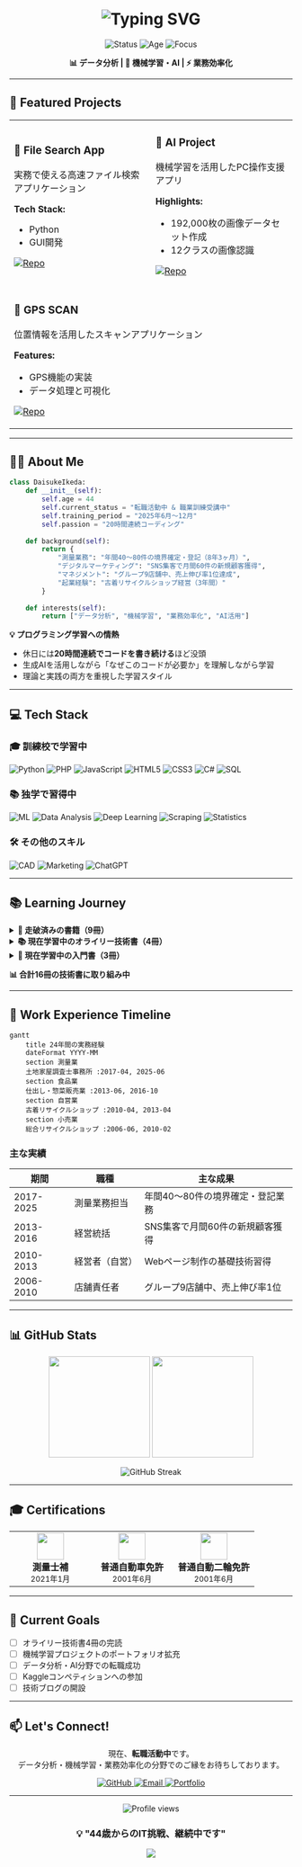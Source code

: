 <h1 align="center">
  <img src="https://readme-typing-svg.herokuapp.com?font=Fira+Code&size=32&duration=2800&pause=2000&color=2E9EF7&center=true&vCenter=true&width=940&lines=Hi+%F0%9F%91%8B+I'm+Daisuke+Ikeda;44%E6%AD%B3%E3%81%8B%E3%82%89IT%E6%A5%AD%E7%95%8C%E3%81%AB%E6%8C%91%E6%88%A6%E4%B8%AD" alt="Typing SVG" />
</h1>

<p align="center">
  <img src="https://img.shields.io/badge/%F0%9F%9F%A2%20Status-Seeking%20Job%20Opportunities-success?style=for-the-badge" alt="Status"/>
  <img src="https://img.shields.io/badge/Age-44-blue?style=for-the-badge" alt="Age"/>
  <img src="https://img.shields.io/badge/Focus-Data%20Analysis%20%7C%20ML%20%7C%20Automation-orange?style=for-the-badge" alt="Focus"/>
</p>

<p align="center">
  <b>📊 データ分析 | 🤖 機械学習・AI | ⚡ 業務効率化</b>
</p>

---

## 🚀 Featured Projects

<table>
<tr>
<td width="50%">

### 📁 File Search App
実務で使える高速ファイル検索アプリケーション

**Tech Stack:**
- Python
- GUI開発

[![Repo](https://img.shields.io/badge/View%20Repository-181717?style=for-the-badge&logo=github)](https://github.com/YOUR_USERNAME/file-search-app)

</td>
<td width="50%">

### 🤖 AI Project
機械学習を活用したPC操作支援アプリ

**Highlights:**
- 192,000枚の画像データセット作成
- 12クラスの画像認識

[![Repo](https://img.shields.io/badge/View%20Repository-181717?style=for-the-badge&logo=github)](https://github.com/YOUR_USERNAME/AI)

</td>
</tr>
<tr>
<td width="50%" colspan="2">

### 📍 GPS SCAN
位置情報を活用したスキャンアプリケーション

**Features:**
- GPS機能の実装
- データ処理と可視化

[![Repo](https://img.shields.io/badge/View%20Repository-181717?style=for-the-badge&logo=github)](https://github.com/YOUR_USERNAME/GPSSCAN)

</td>
</tr>
</table>

---

## 👨‍💻 About Me

```python
class DaisukeIkeda:
    def __init__(self):
        self.age = 44
        self.current_status = "転職活動中 & 職業訓練受講中"
        self.training_period = "2025年6月〜12月"
        self.passion = "20時間連続コーディング"
        
    def background(self):
        return {
            "測量業務": "年間40〜80件の境界確定・登記（8年3ヶ月）",
            "デジタルマーケティング": "SNS集客で月間60件の新規顧客獲得",
            "マネジメント": "グループ9店舗中、売上伸び率1位達成",
            "起業経験": "古着リサイクルショップ経営（3年間）"
        }
    
    def interests(self):
        return ["データ分析", "機械学習", "業務効率化", "AI活用"]
```

**💡 プログラミング学習への情熱**
- 休日には**20時間連続でコードを書き続ける**ほど没頭
- 生成AIを活用しながら「なぜこのコードが必要か」を理解しながら学習
- 理論と実践の両方を重視した学習スタイル

---

## 💻 Tech Stack

### 🎓 訓練校で学習中
<p>
  <img src="https://img.shields.io/badge/Python-3776AB?style=for-the-badge&logo=python&logoColor=white" alt="Python"/>
  <img src="https://img.shields.io/badge/PHP-777BB4?style=for-the-badge&logo=php&logoColor=white" alt="PHP"/>
  <img src="https://img.shields.io/badge/JavaScript-F7DF1E?style=for-the-badge&logo=javascript&logoColor=black" alt="JavaScript"/>
  <img src="https://img.shields.io/badge/HTML5-E34F26?style=for-the-badge&logo=html5&logoColor=white" alt="HTML5"/>
  <img src="https://img.shields.io/badge/CSS3-1572B6?style=for-the-badge&logo=css3&logoColor=white" alt="CSS3"/>
  <img src="https://img.shields.io/badge/C%23-239120?style=for-the-badge&logo=c-sharp&logoColor=white" alt="C#"/>
  <img src="https://img.shields.io/badge/SQL-4479A1?style=for-the-badge&logo=mysql&logoColor=white" alt="SQL"/>
</p>

### 📚 独学で習得中
<p>
  <img src="https://img.shields.io/badge/Machine%20Learning-FF6F00?style=for-the-badge&logo=tensorflow&logoColor=white" alt="ML"/>
  <img src="https://img.shields.io/badge/Data%20Analysis-013243?style=for-the-badge&logo=pandas&logoColor=white" alt="Data Analysis"/>
  <img src="https://img.shields.io/badge/Deep%20Learning-FF6F00?style=for-the-badge&logo=pytorch&logoColor=white" alt="Deep Learning"/>
  <img src="https://img.shields.io/badge/Web%20Scraping-3776AB?style=for-the-badge&logo=python&logoColor=white" alt="Scraping"/>
  <img src="https://img.shields.io/badge/Statistics-4285F4?style=for-the-badge&logo=google-analytics&logoColor=white" alt="Statistics"/>
</p>

### 🛠️ その他のスキル
<p>
  <img src="https://img.shields.io/badge/CAD-0696D7?style=for-the-badge&logo=autodesk&logoColor=white" alt="CAD"/>
  <img src="https://img.shields.io/badge/Digital%20Marketing-4285F4?style=for-the-badge&logo=google&logoColor=white" alt="Marketing"/>
  <img src="https://img.shields.io/badge/ChatGPT-00A67E?style=for-the-badge&logo=openai&logoColor=white" alt="ChatGPT"/>
</p>

---

## 📚 Learning Journey

<details>
<summary><b>📖 走破済みの書籍（9冊）</b></summary>

### 基礎固めとして読破
- ✅ Python 1年生 - 基礎構文・変数・関数
- ✅ Python 2年生 スクレイピング - Beautiful Soup・requests
- ✅ Python 2年生 データ分析 - pandas・matplotlib
- ✅ Python 3年生 機械学習 - scikit-learn入門
- ✅ Python 3年生 ディープラーニング - ニューラルネットワーク入門
- ✅ データサイエンス 1年生 - データ分析の基礎
- ✅ SQL 1年生 - データベース基礎
- ✅ JavaScript 1年生 - Web開発の基礎
- ✅ ChatGPTプログラミング 1年生 - AI活用の基礎

</details>

<details>
<summary><b>📚 現在学習中のオライリー技術書（4冊）</b></summary>

### より実践的な技術習得のため
- 🔄 入門 Python 3
- 🔄 Pythonではじめる機械学習
- 🔄 退屈なことはPythonにやらせよう
- 🔄 ゼロから作るDeep Learning

</details>

<details>
<summary><b>📖 現在学習中の入門書（3冊）</b></summary>

### 幅広い技術の習得
- 🔄 Java 1年生
- 🔄 Python 2年生 アプリ開発の仕組み
- 🔄 AWS 1年生 クラウドのしくみ

</details>

**📊 合計16冊の技術書に取り組み中**

---

## 💼 Work Experience Timeline

```mermaid
gantt
    title 24年間の実務経験
    dateFormat YYYY-MM
    section 測量業
    土地家屋調査士事務所 :2017-04, 2025-06
    section 食品業
    仕出し・惣菜販売業 :2013-06, 2016-10
    section 自営業
    古着リサイクルショップ :2010-04, 2013-04
    section 小売業
    総合リサイクルショップ :2006-06, 2010-02
```

### 主な実績
| 期間 | 職種 | 主な成果 |
|------|------|----------|
| 2017-2025 | 測量業務担当 | 年間40〜80件の境界確定・登記業務 |
| 2013-2016 | 経営統括 | SNS集客で月間60件の新規顧客獲得 |
| 2010-2013 | 経営者（自営） | Webページ制作の基礎技術習得 |
| 2006-2010 | 店舗責任者 | グループ9店舗中、売上伸び率1位 |

---

## 📊 GitHub Stats

<p align="center">
  <img height="180em" src="https://github-readme-stats.vercel.app/api?username=YOUR_USERNAME&show_icons=true&theme=tokyonight&include_all_commits=true&count_private=true"/>
  <img height="180em" src="https://github-readme-stats.vercel.app/api/top-langs/?username=YOUR_USERNAME&layout=compact&langs_count=8&theme=tokyonight"/>
</p>

<p align="center">
  <img src="https://github-readme-streak-stats.herokuapp.com/?user=YOUR_USERNAME&theme=tokyonight" alt="GitHub Streak"/>
</p>

---

## 🎓 Certifications

<table>
  <tr>
    <td align="center" width="33%">
      <img src="https://img.icons8.com/color/96/000000/survey.png" width="48"/>
      <br><b>測量士補</b>
      <br><sub>2021年1月</sub>
    </td>
    <td align="center" width="33%">
      <img src="https://img.icons8.com/color/96/000000/car.png" width="48"/>
      <br><b>普通自動車免許</b>
      <br><sub>2001年6月</sub>
    </td>
    <td align="center" width="33%">
      <img src="https://img.icons8.com/color/96/000000/motorcycle.png" width="48"/>
      <br><b>普通自動二輪免許</b>
      <br><sub>2001年6月</sub>
    </td>
  </tr>
</table>

---

## 🎯 Current Goals

- [ ] オライリー技術書4冊の完読
- [ ] 機械学習プロジェクトのポートフォリオ拡充
- [ ] データ分析・AI分野での転職成功
- [ ] Kaggleコンペティションへの参加
- [ ] 技術ブログの開設

---

## 📫 Let's Connect!

<p align="center">
  現在、<b>転職活動中</b>です。<br>
  データ分析・機械学習・業務効率化の分野でのご縁をお待ちしております。
</p>

<p align="center">
  <a href="https://github.com/YOUR_USERNAME">
    <img src="https://img.shields.io/badge/GitHub-181717?style=for-the-badge&logo=github&logoColor=white" alt="GitHub"/>
  </a>
  <a href="mailto:d.i.a.0101@gmail.com">
    <img src="https://img.shields.io/badge/Email-D14836?style=for-the-badge&logo=gmail&logoColor=white" alt="Email"/>
  </a>
  <a href="https://YOUR_USERNAME.github.io">
    <img src="https://img.shields.io/badge/Portfolio-4285F4?style=for-the-badge&logo=google-chrome&logoColor=white" alt="Portfolio"/>
  </a>
</p>

---

<p align="center">
  <img src="https://komarev.com/ghpvc/?username=YOUR_USERNAME&color=blueviolet&style=for-the-badge" alt="Profile views"/>
</p>

<h3 align="center">💡 "44歳からのIT挑戦、継続中です"</h3>

<p align="center">
  <img src="https://capsule-render.vercel.app/api?type=waving&color=gradient&height=100&section=footer"/>
</p>
